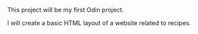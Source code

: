 This project will be my first Odin project. 

I will create a basic HTML layout of a website related to recipes.